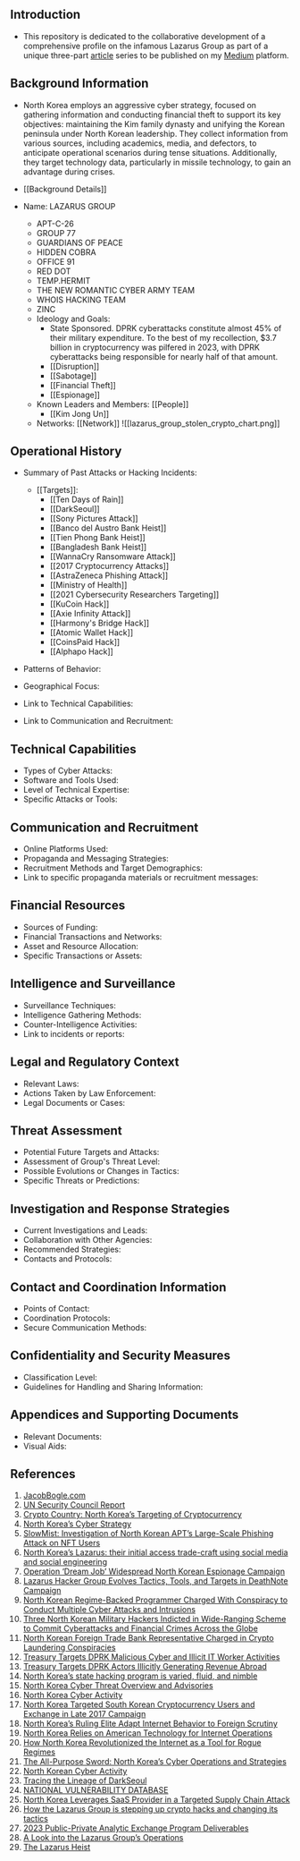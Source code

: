 ## Introduction

- This repository is dedicated to the collaborative development of a comprehensive profile on the infamous Lazarus Group as part of a unique three-part [article](https://medium.com/p/1369a6383758) series to be published on my [Medium](https://medium.com/@ervin.zubic) platform.

## Background Information
- North Korea employs an aggressive cyber strategy, focused on gathering information and conducting financial theft to support its key objectives: maintaining the Kim family dynasty and unifying the Korean peninsula under North Korean leadership. They collect information from various sources, including academics, media, and defectors, to anticipate operational scenarios during tense situations. Additionally, they target technology data, particularly in missile technology, to gain an advantage during crises.
- [[Background Details]]

- Name: LAZARUS GROUP 
	- APT-C-26
	- GROUP 77
	- GUARDIANS OF PEACE
	- HIDDEN COBRA
	- OFFICE 91
	- RED DOT
	- TEMP.HERMIT
	- THE NEW ROMANTIC CYBER ARMY TEAM
	- WHOIS HACKING TEAM
	- ZINC
	- Ideology and Goals:
		- State Sponsored. DPRK cyberattacks constitute almost 45% of their military expenditure. To the best of my recollection, $3.7 billion in cryptocurrency was pilfered in 2023, with DPRK cyberattacks being responsible for nearly half of that amount.
		- [[Disruption]]
		- [[Sabotage]]
		- [[Financial Theft]]
		- [[Espionage]]
	- Known Leaders and Members: [[People]]
		- [[Kim Jong Un]]
	- Networks: [[Network]]
![[lazarus_group_stolen_crypto_chart.png]]
## Operational History

- Summary of Past Attacks or Hacking Incidents:

  - [[Targets]]: 
	  - [[Ten Days of Rain]]
	  - [[DarkSeoul]]
	  - [[Sony Pictures Attack]]
	  - [[Banco del Austro Bank Heist]]
	  - [[Tien Phong Bank Heist]]
	  - [[Bangladesh Bank Heist]]
	  - [[WannaCry Ransomware Attack]]
	  - [[2017 Cryptocurrency Attacks]]
	  - [[AstraZeneca Phishing Attack]]
	  - [[Ministry of Health]]
	  - [[2021 Cybersecurity Researchers Targeting]]
	  - [[KuCoin Hack]]
	  - [[Axie Infinity Attack]]
	  - [[Harmony's Bridge Hack]]
	  - [[Atomic Wallet Hack]]
	  - [[CoinsPaid Hack]]
	  - [[Alphapo Hack]]

- Patterns of Behavior:
- Geographical Focus:
- Link to Technical Capabilities: 
- Link to Communication and Recruitment:

## Technical Capabilities

- Types of Cyber Attacks:
- Software and Tools Used:
- Level of Technical Expertise:
- Specific Attacks or Tools: 

## Communication and Recruitment

- Online Platforms Used:
- Propaganda and Messaging Strategies:
- Recruitment Methods and Target Demographics:
- Link to specific propaganda materials or recruitment messages: 

## Financial Resources

- Sources of Funding:
- Financial Transactions and Networks:
- Asset and Resource Allocation:
- Specific Transactions or Assets: 

## Intelligence and Surveillance

- Surveillance Techniques:
- Intelligence Gathering Methods:
- Counter-Intelligence Activities:
- Link to incidents or reports: 

## Legal and Regulatory Context

- Relevant Laws:
- Actions Taken by Law Enforcement:
- Legal Documents or Cases: 

## Threat Assessment

- Potential Future Targets and Attacks:
- Assessment of Group's Threat Level:
- Possible Evolutions or Changes in Tactics:
- Specific Threats or Predictions: 

## Investigation and Response Strategies

- Current Investigations and Leads:
- Collaboration with Other Agencies:
- Recommended Strategies:
- Contacts and Protocols: 

## Contact and Coordination Information

- Points of Contact:
- Coordination Protocols:
- Secure Communication Methods:

## Confidentiality and Security Measures

- Classification Level:
- Guidelines for Handling and Sharing Information:

## Appendices and Supporting Documents

- Relevant Documents:
- Visual Aids:

## References
1. [JacobBogle.com](http://www.jacobbogle.com/accessdprk.html)
2. [UN Security Council Report](https://www.securitycouncilreport.org/un-documents/dprk-north-korea/)
3. [Crypto Country: North Korea’s Targeting of Cryptocurrency](https://www.recordedfuture.com/crypto-country-north-koreas-targeting-cryptocurrency)
4. [North Korea’s Cyber Strategy](https://www.recordedfuture.com/north-koreas-cyber-strategy)
5. [SlowMist: Investigation of North Korean APT’s Large-Scale Phishing Attack on NFT Users](https://slowmist.medium.com/slowmist-our-in-depth-investigation-of-north-korean-apts-large-scale-phishing-attack-on-nft-users-362117600519)
6. [North Korea’s Lazarus: their initial access trade-craft using social media and social engineering](https://research.nccgroup.com/2022/05/05/north-koreas-lazarus-and-their-initial-access-trade-craft-using-social-media-and-social-engineering/)
7. [Operation ‘Dream Job’ Widespread North Korean Espionage Campaign](https://www.clearskysec.com/wp-content/uploads/2020/08/Dream-Job-Campaign.pdf)
8. [Lazarus Hacker Group Evolves Tactics, Tools, and Targets in DeathNote Campaign](https://thehackernews.com/2023/04/lazarus-hacker-group-evolves-tactics.html)
9. [North Korean Regime-Backed Programmer Charged With Conspiracy to Conduct Multiple Cyber Attacks and Intrusions](https://www.justice.gov/opa/pr/north-korean-regime-backed-programmer-charged-conspiracy-conduct-multiple-cyber-attacks-and)
10. [Three North Korean Military Hackers Indicted in Wide-Ranging Scheme to Commit Cyberattacks and Financial Crimes Across the Globe](https://www.justice.gov/opa/pr/three-north-korean-military-hackers-indicted-wide-ranging-scheme-commit-cyberattacks-and)
11. [North Korean Foreign Trade Bank Representative Charged in Crypto Laundering Conspiracies](https://www.justice.gov/opa/pr/north-korean-foreign-trade-bank-representative-charged-crypto-laundering-conspiracies)
12. [Treasury Targets DPRK Malicious Cyber and Illicit IT Worker Activities](https://home.treasury.gov/news/press-releases/jy1498)
13. [Treasury Targets DPRK Actors Illicitly Generating Revenue Abroad](https://home.treasury.gov/news/press-releases/jy1313)
14. [North Korea’s state hacking program is varied, fluid, and nimble](https://www.csoonline.com/article/657312/north-koreas-state-hacking-program-is-varied-fluid-and-nimble.html)
15. [North Korea Cyber Threat Overview and Advisories](https://www.cisa.gov/topics/cyber-threats-and-advisories/advanced-persistent-threats/north-korea)
16. [North Korea Cyber Activity](https://go.recordedfuture.com/hubfs/reports/north-korea-activity.pdf)
17. [North Korea Targeted South Korean Cryptocurrency Users and Exchange in Late 2017 Campaign](https://www.recordedfuture.com/blog/north-korea-cryptocurrency-campaign)
18. [North Korea’s Ruling Elite Adapt Internet Behavior to Foreign Scrutiny](https://www.recordedfuture.com/blog/north-korea-internet-behavior)
19. [North Korea Relies on American Technology for Internet Operations](https://www.recordedfuture.com/blog/north-korea-internet-operations)
20. [How North Korea Revolutionized the Internet as a Tool for Rogue Regimes](https://go.recordedfuture.com/hubfs/reports/cta-2020-0209.pdf)
21. [The All-Purpose Sword: North Korea’s Cyber Operations and Strategies](https://www.ccdcoe.org/uploads/2019/06/Art_08_The-All-Purpose-Sword.pdf)
22. [North Korean Cyber Activity](https://www.hhs.gov/sites/default/files/dprk-cyber-espionage.pdf)
23. [Tracing the Lineage of DarkSeoul](https://sansorg.egnyte.com/dl/nurZpNn8ee)
24. [NATIONAL VULNERABILITY DATABASE](https://nvd.nist.gov/)
25. [North Korea Leverages SaaS Provider in a Targeted Supply Chain Attack](https://www.mandiant.com/resources/blog/north-korea-supply-chain)
26. [How the Lazarus Group is stepping up crypto hacks and changing its tactics](https://www.elliptic.co/blog/how-the-lazarus-group-is-stepping-up-crypto-hacks-and-changing-its-tactics)
27. [2023 Public-Private Analytic Exchange Program Deliverables](https://www.dhs.gov/publication/2023-aep-deliverables#:~:text=09/28/2023-,Phase%20II%3A%20Combatting%20Illicit%20Activity%20Utilizing%20Financial%20Technologies%20and%20Cryptocurrencies,-PDF)
28. [A Look into the Lazarus Group’s Operations](https://www.trendmicro.com/vinfo/pl/security/news/cybercrime-and-digital-threats/a-look-into-the-lazarus-groups-operations)
29. [The Lazarus Heist](https://www.youtube.com/playlist?list=PLz_B0PFGIn4ccgXclIq9gdmf_nFNz-Og8)

